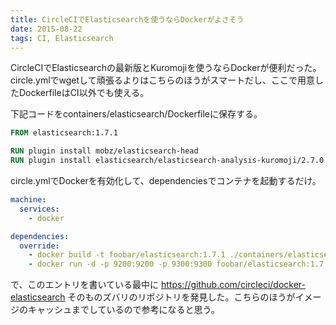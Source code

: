 ```yaml
---
title: CircleCIでElasticsearchを使うならDockerがよさそう
date: 2015-08-22
tags: CI, Elasticsearch
---
```


CircleCIでElasticsearchの最新版とKuromojiを使うならDockerが便利だった。circle.ymlでwgetして頑張るよりはこちらのほうがスマートだし、ここで用意したDockerfileはCI以外でも使える。

下記コードをcontainers/elasticsearch/Dockerfileに保存する。

```Dockerfile
FROM elasticsearch:1.7.1

RUN plugin install mobz/elasticsearch-head
RUN plugin install elasticsearch/elasticsearch-analysis-kuromoji/2.7.0
```

circle.ymlでDockerを有効化して、dependenciesでコンテナを起動するだけ。

```yaml
machine:
  services:
    - docker

dependencies:
  override:
    - docker build -t foobar/elasticsearch:1.7.1 ./containers/elasticsearch
    - docker run -d -p 9200:9200 -p 9300:9300 foobar/elasticsearch:1.7.1
```

で、このエントリを書いている最中に https://github.com/circleci/docker-elasticsearch そのものズバリのリポジトリを発見した。こちらのほうがイメージのキャッシュまでしているので参考になると思う。

